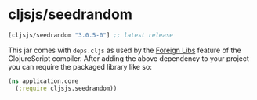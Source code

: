 # cljsjs/seedrandom

[](dependency)
```clojure
[cljsjs/seedrandom "3.0.5-0"] ;; latest release
```
[](/dependency)

This jar comes with `deps.cljs` as used by the [Foreign Libs][flibs] feature
of the ClojureScript compiler. After adding the above dependency to your project
you can require the packaged library like so:

```clojure
(ns application.core
  (:require cljsjs.seedrandom))
```

[flibs]: https://clojurescript.org/reference/packaging-foreign-deps
